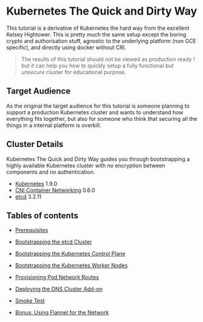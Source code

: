 
# Kubernetes The Quick and Dirty Way

This tutorial is a derivative of Kubernetes the hard way from the excellent Kelsey Hightower. This is pretty much the same setup except the boring crypto and authorisation stuff, agnostic to the underlying platform (non GCE specific), and directly using docker without CRI.

> The results of this tutorial should not be viewed as production ready ! but it can help you how to quickly setup a fully functional *but unsecure* cluster for educational purpose.

## Target Audience

As the original the target audience for this tutorial is someone planning to support a production Kubernetes cluster and wants to understand how everything fits together, but also for someone who think that securing all the things in a internal platform is overkill.

## Cluster Details

Kubernetes The Quick and Dirty Way guides you through bootstrapping a highly available Kubernetes cluster with *no* encryption between components and *no* authentication.

* [Kubernetes](https://github.com/kubernetes/kubernetes) 1.9.0
* [CNI Container Networking](https://github.com/containernetworking/cni) 0.6.0
* [etcd](https://github.com/coreos/etcd) 3.2.11

## Tables of contents

* [Prerequisites](docs/01-prerequisites.md)
* [Bootstrapping the etcd Cluster](docs/02-bootstrapping-etcd.md)
* [Bootstrapping the Kubernetes Control Plane](docs/03-bootstrapping-kubernetes-controllers.md)
* [Bootstrapping the Kubernetes Worker Nodes](docs/04-bootstrapping-kubernetes-workers.md)
* [Provisioning Pod Network Routes](docs/05-pod-network-routes.md)
* [Deploying the DNS Cluster Add-on](docs/06-dns-addon.md)
* [Smoke Test](docs/07-smoke-test.md)

* [Bonus: Using Flannel for the Network](docs/08-xtra-pod-network-flannel.md)
